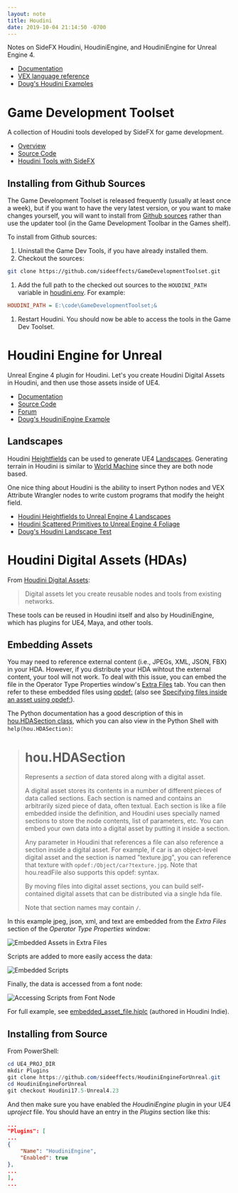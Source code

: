 ```yaml
---
layout: note
title: Houdini
date: 2019-10-04 21:14:50 -0700
---
```


Notes on SideFX Houdini, HoudiniEngine, and HoudiniEngine for Unreal Engine 4.

- [Documentation](https://www.sidefx.com/docs/)
- [VEX language reference](https://www.sidefx.com/docs/houdini/vex/lang)
- [Doug's Houdini Examples](https://github.com/drichardson/HoudiniExamples)

# Game Development Toolset
A collection of Houdini tools developed by SideFX for game development.

- [Overview](https://www.sidefx.com/tutorials/game-development-toolset-overview/)
- [Source Code](https://github.com/sideeffects/GameDevelopmentToolset)
- [Houdini Tools with SideFX](https://www.youtube.com/watch?v=gL_-JY7wryI&t=271s)

## Installing from Github Sources
The Game Development Toolset is released frequently (usually at least once a week), but if you want to
have the very latest version, or you want to make changes yourself, you will want to install from
[Github sources](https://github.com/sideeffects/GameDevelopmentToolset)
rather than use the updater tool (in the Game Development Toolbar in the Games shelf).

To install from Github sources:

1. Uninstall the Game Dev Tools, if you have already installed them.
1. Checkout the sources: 
```bash
git clone https://github.com/sideeffects/GameDevelopmentToolset.git
```
1. Add the full path to the checked out sources to the `HOUDINI_PATH` variable in
[houdini.env](https://www.sidefx.com/docs/houdini/basics/config_env#setting-environment-variables). For example:
```ini
HOUDINI_PATH = E:\code\GameDevelopmentToolset;&
```
1. Restart Houdini. You should now be able to access the tools in the Game Dev Toolset.

# Houdini Engine for Unreal
Unreal Engine 4 plugin for Houdini. Let's you create
Houdini Digital Assets in Houdini, and then use those assets inside of UE4.

- [Documentation](https://www.sidefx.com/docs/unreal/)
- [Source Code](https://github.com/sideeffects/HoudiniEngineForUnreal)
- [Forum](https://www.sidefx.com/forum/51/)
- [Doug's HoudiniEngine Example](https://github.com/drichardson/UE4Examples/tree/master/HoudiniEngine)

## Landscapes

Houdini [Heightfields](https://www.sidefx.com/docs/houdini/nodes/sop/heightfield.html) can be used to
generate UE4 [Landscapes](https://docs.unrealengine.com/en-US/Engine/Landscape/Creation/index.html). Generating terrain in Houdini is similar to [World Machine](https://www.world-machine.com/) since they are both node based.

One nice thing about Houdini is the ability to insert Python nodes and VEX Attribute Wrangler nodes to
write custom programs that modify the height field.

- [Houdini Heightfields to Unreal Engine 4 Landscapes](https://www.youtube.com/watch?v=iUGRAbTHynE)
- [Houdini Scattered Primitives to Unreal Engine 4 Foliage](https://www.youtube.com/watch?v=0PjZ9awgdFY)
- [Doug's Houdini Landscape Test](https://github.com/drichardson/UE4Examples/tree/master/HoudiniLandscapeTest)


# Houdini Digital Assets (HDAs)

From [Houdini Digital Assets](https://www.sidefx.com/docs/houdini/assets/index.html):

> Digital assets let you create reusable nodes and tools from existing networks.

These tools can be reused in Houdini itself and also by HoudiniEngine,
which has plugins for UE4, Maya, and other tools.

## Embedding Assets
You may need to reference external content (i.e., JPEGs, XML, JSON, FBX) in your HDA. However,
if you distribute your HDA wihtout the external content, your tool will not work. To deal with this
issue, you can embed the file in the Operator Type Properties window's [Extra Files](https://www.sidefx.com/docs/houdini/ref/windows/optype.html#extra_files) tab. You can then refer to these embedded files using [opdef:](https://www.sidefx.com/docs/houdini/assets/opdef.html) (also see [Specifying files inside an asset using opdef:](https://www.sidefx.com/docs/houdini/assets/create.html#sections)).

The Python documentation has a good description of this in [hou.HDASection class](https://www.sidefx.com/docs/houdini/hom/hou/HDASection.html), which you can also view in the Python Shell with `help(hou.HDASection)`:

> # hou.HDASection
>
> Represents a *section* of data stored along with a digital asset.
>
> A digital asset stores its contents in a number of different pieces of
> data called sections. Each section is named and contains an arbitrarily
> sized piece of data, often textual. Each section is like a file embedded
> inside the definition, and Houdini uses specially named sections to
> store the node contents, list of parameters, etc. You can embed your own
> data into a digital asset by putting it inside a section.
>
> Any parameter in Houdini that references a file can also reference a
> section inside a digital asset. For example, if car is an object-level
> digital asset and the section is named "texture.jpg", you can reference
> that texture with `opdef:/Object/car?texture.jpg`. Note that hou.readFile
> also supports this opdef: syntax.
>
> By moving files into digital asset sections, you can build self-
> contained digital assets that can be distributed via a single hda file.
>
> Note that section names may contain `/`.

In this example jpeg, json, xml, and text are embedded from the *Extra Files* section of the *Operator Type Properties* window:

![Embedded Assets in Extra Files](/assets/notes/houdini/extra-files.png)

Scripts are added to more easily access the data:

![Embedded Scripts](/assets/notes/houdini/scripts.png)

Finally, the data is accessed from a font node:

![Accessing Scripts from Font Node](/assets/notes/houdini/font.png)

For full example, see [embedded_asset_file.hiplc](https://github.com/drichardson/HoudiniExamples/blob/master/embedded_asset_file.hiplc) (authored in Houdini Indie).

## Installing from Source

From PowerShell:

```powershell
cd UE4_PROJ_DIR
mkdir Plugins
git clone https://github.com/sideeffects/HoudiniEngineForUnreal.git
cd HoudiniEngineForUnreal
git checkout Houdini17.5-Unreal4.23
```

And then make sure you have enabled the *HoudiniEngine* plugin in your UE4
*uproject* file. You should have an entry in the *Plugins* section like this:

```json
...
"Plugins": [
...
{
    "Name": "HoudiniEngine",
    "Enabled": true
},
...
],
...

```

